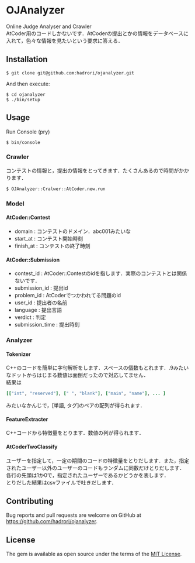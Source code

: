 # OJAnalyzer

Online Judge Analyser and Crawler  
AtCoder用のコードしかないです．AtCoderの提出とかの情報をデータベースに入れて，色々な情報を見たいという要求に答える．
## Installation

    $ git clone git@github.com:hadrori/ojanalyzer.git

And then execute:

    $ cd ojanalyzer
    $ ./bin/setup

## Usage

Run Console (pry)

    $ bin/console

### Crawler

コンテストの情報と，提出の情報をとってきます．たくさんあるので時間がかかります．

    $ OJAnalyzer::Cralwer::AtCoder.new.run

### Model

#### AtCoder::Contest
- domain : コンテストのドメイン．abc001みたいな
- start_at : コンテスト開始時刻
- finish_at : コンテストの終了時刻

#### AtCoder::Submission
- contest_id : AtCoder::Contestのidを指します．実際のコンテストとは関係ないです．
- submission_id : 提出id
- problem_id : AtCoderでつかわれてる問題のid
- user_id : 提出者の名前
- language : 提出言語
- verdict : 判定
- submission_time : 提出時刻

### Analyzer

#### Tokenizer

C++のコードを簡単に字句解析をします．スペースの個数もとれます．.9みたいなドットからはじまる数値は面倒だったので対応してません．  
結果は
```ruby
[["int", "reserved"], [" ", "blank"], ["main", "name"], ... ]
```
みたいなかんじで，[単語, タグ]のペアの配列が得られます．

#### FeatureExtracter
C++コードから特徴量をとります．数値の列が得られます．

#### AtCoderTwoClassify
ユーザーを指定して，一定の期間のコードの特徴量をとりだします．また，指定されたユーザー以外のユーザーのコードもランダムに同数だけとりだします．  
各行の先頭は1か0で，指定されたユーザーであるかどうかを表します．  
とりだした結果はcsvファイルで吐きだします．

## Contributing

Bug reports and pull requests are welcome on GitHub at https://github.com/hadrori/ojanalyzer.


## License

The gem is available as open source under the terms of the [MIT License](http://opensource.org/licenses/MIT).

